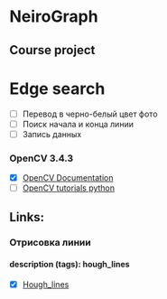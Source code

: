 # NeiroGraph
## Course project

# Edge search
- [ ] Перевод в черно-белый цвет фото
- [ ] Поиск начала и конца линии
- [ ]  Запись данных

### OpenCV 3.4.3
- [x]  [OpenCV Documentation](https://docs.opencv.org/3.4.3/pages.html)
- [ ]  [OpenCV tutorials python](https://pythonprogramming.net/search/?q=opencv)

## Links:

### Отрисовка линии
#### description (tags): hough_lines
- [x] [Hough_lines](https://docs.opencv.org/3.4.0/d9/db0/tutorial_hough_lines.html)


